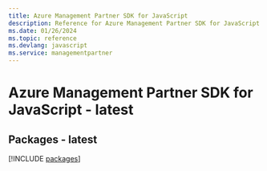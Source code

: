 ```yaml
---
title: Azure Management Partner SDK for JavaScript
description: Reference for Azure Management Partner SDK for JavaScript
ms.date: 01/26/2024
ms.topic: reference
ms.devlang: javascript
ms.service: managementpartner
---
```

# Azure Management Partner SDK for JavaScript - latest
## Packages - latest
[!INCLUDE [packages](management-partner-index.md)]